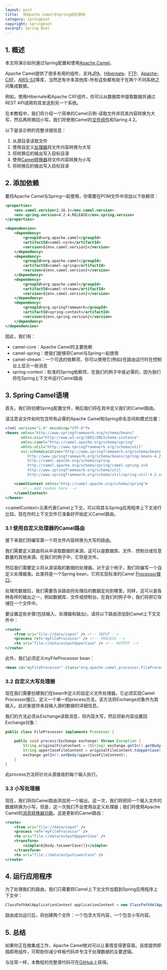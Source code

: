 ```yaml
---
layout: post
title:  将Apache Camel与Spring结合使用
category: springboot
copyright: springboot
excerpt: Spring Boot
---
```


## 1. 概述

本文将演示如何通过Spring配置和使用[Apache Camel](https://camel.apache.org/)。

Apache Camel提供了很多有用的组件，支持[JPA](https://camel.apache.org/jpa.html)、[Hibernate](https://people.apache.org/~dkulp/camel/hibernate.html)、[FTP](https://camel.apache.org/ftp2.html)、[Apache-CXF](https://camel.apache.org/cxf.html)、[AWS-S3](https://camel.apache.org/components/3.12.x/aws2-s3-component.html)等库，当然还有许多其他库-所有这些都有助于在两个不同系统之间集成数据。

例如，使用Hibernate和Apache CXF组件，你可以从数据库中提取数据并通过REST API调用将其发送到另一个系统。

在本教程中，我们将介绍一个简单的Camel示例-读取文件并将其内容转换为大写，然后再转换回小写。我们将使用Camel的[文件组件](https://camel.apache.org/file2.html)和Spring 4.2。

以下是该示例的完整详细信息：

1.  从源目录读取文件
2.  使用自定义[处理器](https://camel.apache.org/processor.html)将文件内容转换为大写
3.  将转换后的输出写入目标目录
4.  使用[Camel转换器](https://camel.apache.org/message-translator.html)将文件内容转换为小写
5.  将转换后的输出写入目标目录

## 2. 添加依赖

要将Apache Camel与Spring一起使用，你需要在POM文件中添加以下依赖项：

```xml
<properties>
    <env.camel.version>2.16.1</env.camel.version>
    <env.spring.version>4.2.4.RELEASE</env.spring.version>
</properties>

<dependencies>
    <dependency>
        <groupId>org.apache.camel</groupId>
        <artifactId>camel-core</artifactId>
        <version>${env.camel.version}</version>
    </dependency>
    <dependency>
        <groupId>org.apache.camel</groupId>
        <artifactId>camel-spring</artifactId>
        <version>${env.camel.version}</version>
    </dependency>
    <dependency>
        <groupId>org.apache.camel</groupId>
        <artifactId>camel-stream</artifactId>
        <version>${env.camel.version}</version>
    </dependency>
    <dependency>
        <groupId>org.springframework</groupId>
        <artifactId>spring-context</artifactId>
        <version>${env.spring.version}</version>
    </dependency>
</dependencies>
```

因此，我们有：

-   camel-core：Apache Camel的主要依赖
-   camel-spring：使我们能够将Camel与Spring一起使用
-   camel-stream：一个可选的依赖项，你可以使用它(例如)在路由运行时在控制台上显示一些消息
-   spring-context：标准的Spring依赖项，在我们的例子中是必需的，因为我们将在Spring上下文中运行Camel路由

## 3. Spring Camel语境

首先，我们将创建Spring配置文件，稍后我们将在其中定义我们的Camel路由。

请注意该文件如何包含所有必需的Apache Camel和Spring命名空间和模式位置：

```xml
<?xml version="1.0" encoding="UTF-8"?>
<beans xmlns="http://www.springframework.org/schema/beans"
       xmlns:xsi="http://www.w3.org/2001/XMLSchema-instance"
       xmlns:camel="http://camel.apache.org/schema/spring"
       xmlns:util="http://www.springframework.org/schema/util"
       xsi:schemaLocation="http://www.springframework.org/schema/beans 
          http://www.springframework.org/schema/beans/spring-beans-4.2.xsd	
          http://camel.apache.org/schema/spring 
          http://camel.apache.org/schema/spring/camel-spring.xsd
          http://www.springframework.org/schema/util 
          http://www.springframework.org/schema/util/spring-util-4.2.xsd">

    <camelContext xmlns="http://camel.apache.org/schema/spring">
        <!-- Add routes here -->
    </camelContext>
</beans>
```

<camelContext\>元素代表Camel上下文，可以将其与Spring应用程序上下文进行比较。现在你的上下文文件已准备好开始定义Camel路由。

### 3.1 使用自定义处理器的Camel路由

接下来我们将编写第一个将文件内容转换为大写的路由。

我们需要定义路由将从中读取数据的来源。这可以是数据库、文件、控制台或任意数量的其他来源。在我们的例子中，它将是文件。

然后我们需要定义将从源读取的数据的处理器。对于这个例子，我们将编写一个自定义处理器类。此类将是一个Spring bean，它将实现标准的Camel [Processor接口](https://camel.apache.org/manual/latest/processor.html)。

处理完数据后，我们需要告诉路由将处理后的数据定向到哪里。同样，这可以是各种各样的输出之一，例如数据库、文件或控制台。在我们的例子中，我们将把它存储在一个文件中。

要设置这些步骤(包括输入、处理器和输出)，请将以下路由添加到Camel上下文文件中：

```xml
<route>
    <from uri="file://data/input" /> <!-- INPUT -->
    <process ref="myFileProcessor" /> <!-- PROCESS -->
    <to uri="file://data/outputUpperCase" /> <!-- OUTPUT -->
</route>
```

此外，我们必须定义myFileProcessor bean：

```xml
<bean id="myFileProcessor" class="org.apache.camel.processor.FileProcessor" />
```

### 3.2 自定义大写处理器

现在我们需要创建我们在bean中定义的自定义文件处理器。它必须实现Camel Processor接口，定义一个单一的process方法，该方法将Exchange对象作为其输入。此对象提供来自输入源的数据的详细信息。

我们的方法必须从Exchange读取消息，将内容大写，然后将新内容设置回Exchange对象：

```java
public class FileProcessor implements Processor {

    public void process(Exchange exchange) throws Exception {
        String originalFileContent = (String) exchange.getIn().getBody(String.class);
        String upperCaseFileContent = originalFileContent.toUpperCase();
        exchange.getIn().setBody(upperCaseFileContent);
    }
}
```

此process方法将针对从源接收的每个输入执行。

### 3.3 小写处理器

现在，我们将向Camel路由添加另一个输出。这一次，我们将把同一个输入文件的数据转换为小写。但是，这一次我们不会使用自定义处理器；我们将使用Apache Camel的[消息转换器功能](https://people.apache.org/~dkulp/camel/message-translator.html)。这是更新的Camel路由：

```xml
<route>
    <from uri="file://data/input" />
    <process ref="myFileProcessor" />
    <to uri="file://data/outputUppperCase" />
    <transform>
        <simple>${body.toLowerCase()}</simple>
    </transform>
    <to uri="file://data/outputLowerCase" />
</route>
```

## 4. 运行应用程序

为了处理我们的路由，我们只需要将Camel上下文文件加载到Spring应用程序上下文中：

```java
ClassPathXmlApplicationContext applicationContext = new ClassPathXmlApplicationContext("camel-context.xml");
```

路由成功运行后，将创建两个文件：一个包含大写内容，一个包含小写内容。

## 5. 总结

如果你正在做集成工作，Apache Camel绝对可以让事情变得更容易。该库提供即插即用组件，可帮助你减少样板代码并专注于处理数据的主要逻辑。

与往常一样，本教程的完整源代码可在[GitHub](https://github.com/tuyucheng7/taketoday-tutorial4j/tree/master/spring-boot-modules/spring-boot-camel)上获得。